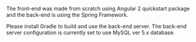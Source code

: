 The front-end was made from scratch using Angular 2 quickstart package and the back-end is using the Spring Framework.

Please install Gradle to build and use the back-end server.
The back-end server configuration is currently set to use MySQL ver 5.x database.